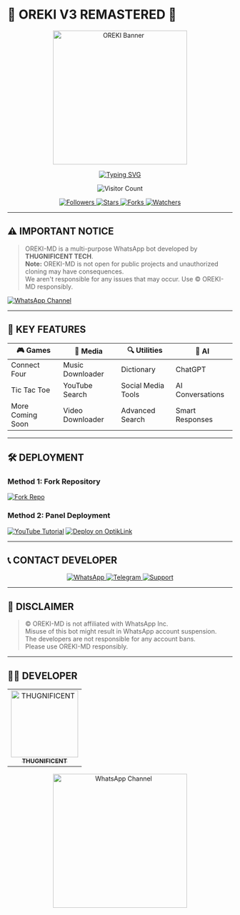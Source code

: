 # 🚀 OREKI V3 REMASTERED 🌼

<div align="center">
  <img src="https://i.imgur.com/nGNmv99.jpeg" width="300" alt="OREKI Banner">
  
  <p align="center">
    <a href="https://git.io/typing-svg">
      <img src="https://readme-typing-svg.demolab.com?font=Fira+Code&weight=600&size=24&duration=3500&pause=1000&color=7A3EFF&center=true&width=500&lines=Next-Gen+WhatsApp+Automation;Powered+by+THUG+TECHIES%E2%84%A2;Multi-Device+Support;Released%3A+05%2F03%2F2025" alt="Typing SVG">
    </a>
  </p>

  <p align="center">
    <img src="https://profile-counter.glitch.me/{OTAKU-SYNTAX}/count.svg" alt="Visitor Count">
  </p>

  <p align="center">
    <a href="https://github.com/OTAKU-SYNTAX?tab=followers">
      <img alt="Followers" src="https://img.shields.io/github/followers/OTAKU-SYNTAX?color=red&style=for-the-badge">
    </a>
    <a href="https://github.com/OTAKU-SYNTAX/OREKI_V3_REMASTERED/stargazers">
      <img alt="Stars" src="https://img.shields.io/github/stars/OTAKU-SYNTAX/OREKI_V3_REMASTERED?color=blue&style=for-the-badge">
    </a>
    <a href="https://github.com/OTAKU-SYNTAX/OREKI_V3_REMASTERED/forks">
      <img alt="Forks" src="https://img.shields.io/github/forks/OTAKU-SYNTAX/OREKI_V3_REMASTERED?color=yellow&style=for-the-badge">
    </a>
    <a href="https://github.com/OTAKU-SYNTAX/OREKI_V3_REMASTERED/watchers">
      <img alt="Watchers" src="https://img.shields.io/github/watchers/OTAKU-SYNTAX/OREKI_V3_REMASTERED?color=blue&style=for-the-badge">
    </a>
  </p>
</div>

---

## ⚠️ IMPORTANT NOTICE
> OREKI-MD is a multi-purpose WhatsApp bot developed by **THUGNIFICENT TECH**.  
> **Note:** OREKI-MD is not open for public projects and unauthorized cloning may have consequences.  
> We aren't responsible for any issues that may occur. Use © OREKI-MD responsibly.

[![WhatsApp Channel](https://img.shields.io/badge/Join_WhatsApp_Channel-25D366?style=for-the-badge&logo=whatsapp&logoColor=white)](https://whatsapp.com/channel/0029VaoOiuwDp2QH070eTE01)

---

## 🌟 KEY FEATURES

<div align="center">
  
| 🎮 Games          | 🎵 Media          | 🔍 Utilities       | 🤖 AI              |
|-------------------|-------------------|--------------------|--------------------|
| Connect Four      | Music Downloader  | Dictionary         | ChatGPT            |
| Tic Tac Toe       | YouTube Search    | Social Media Tools | AI Conversations   |
| More Coming Soon  | Video Downloader  | Advanced Search    | Smart Responses    |

</div>

---

## 🛠️ DEPLOYMENT

### Method 1: Fork Repository
[![Fork Repo](https://img.shields.io/badge/FORK_REPOSITORY-black?style=for-the-badge&logo=github)](https://github.com/OTAKU-SYNTAX/OREKI_V3_REMASTERED/fork)

### Method 2: Panel Deployment
[![YouTube Tutorial](https://img.shields.io/badge/YOUTUBE_TUTORIAL-FF0000?style=for-the-badge&logo=youtube)](https://youtube.com/@thugtechies)
[![Deploy on OptikLink](https://img.shields.io/badge/DEPLOY_ON_OPTIKLINK-5865F2?style=for-the-badge&logo=discord)](https://optiklink.com/index?template=https://github.com/OTAKU-SYNTAX/OREKI_V3_REMASTERED)

---

## 📞 CONTACT DEVELOPER

<div align="center">
  <a href="https://wa.me/2347079059033">
    <img src="https://img.shields.io/badge/WhatsApp-25D366?style=for-the-badge&logo=whatsapp&logoColor=white" alt="WhatsApp">
  </a>
  <a href="https://t.me/Thugn1f1cent">
    <img src="https://img.shields.io/badge/Telegram-26A5E4?style=for-the-badge&logo=telegram&logoColor=white" alt="Telegram">
  </a>
  <a href="https://t.me/ASK_OF_HIM">
    <img src="https://img.shields.io/badge/Support_Telegram-26A5E4?style=for-the-badge&logo=telegram&logoColor=white" alt="Support">
  </a>
</div>

---

## 📌 DISCLAIMER
> © OREKI-MD is not affiliated with WhatsApp Inc.  
> Misuse of this bot might result in WhatsApp account suspension.  
> The developers are not responsible for any account bans.  
> Please use OREKI-MD responsibly.

---

## 👨‍💻 DEVELOPER

<table align="center">
  <tr>
    <td align="center">
      <a href="https://github.com/OTAKU-SYNTAX">
        <img src="https://i.imgur.com/GOO1Riz.jpeg" width="150" alt="THUGNIFICENT">
        <br>
        <sub><b>THUGNIFICENT</b></sub>
      </a>
    </td>
  </tr>
</table>

<div align="center">
  <a href="https://whatsapp.com/channel/0029VaoOiuwDp2QH070eTE01">
    <img src="https://i.imgur.com/NvTBtw0.jpeg" width="300" alt="WhatsApp Channel">
  </a>
</div>